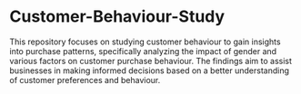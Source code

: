 # Customer-Behaviour-Study
This repository focuses on studying customer behaviour to gain insights into purchase patterns, specifically analyzing the impact of gender and various factors on customer purchase behaviour. The findings aim to assist businesses in making informed decisions based on a better understanding of customer preferences and behaviour.
